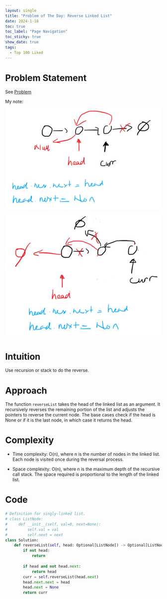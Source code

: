 ```yaml
---
layout: single
title: "Problem of The Day: Reverse Linked List"
date: 2024-1-18
toc: true
toc_label: "Page Navigation"
toc_sticky: true
show_date: true
tags:
  - Top 100 Liked
---
```

# Problem Statement

See [Problem](https://leetcode.com/problems/reverse-linked-list/description/?envType=study-plan-v2&envId=top-100-liked)

My note:
![note1](/assets/images/2024-01-18_09-55-50-reverse-sll-1.png)

![note2](/assets/images/2024-01-18_09-59-03-reverse-sll-2.png)


# Intuition
Use recursion or stack to do the reverse.

# Approach
The function `reverseList` takes the head of the linked list as an argument. It recursively reverses the remaining portion of the list and adjusts the pointers to reverse the current node. The base cases check if the head is None or if it is the last node, in which case it returns the head.

# Complexity
- Time complexity:
O(n), where n is the number of nodes in the linked list. Each node is visited once during the reversal process.

- Space complexity:
O(n), where n is the maximum depth of the recursive call stack. The space required is proportional to the length of the linked list.

# Code
```python
# Definition for singly-linked list.
# class ListNode:
#     def __init__(self, val=0, next=None):
#         self.val = val
#         self.next = next
class Solution:
    def reverseList(self, head: Optional[ListNode]) -> Optional[ListNode]:
        if not head:
            return
            
        if head and not head.next:
            return head
        curr = self.reverseList(head.next)
        head.next.next = head
        head.next = None
        return curr
```